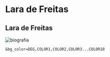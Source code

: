 # Lara de Freitas
## Lara de Freitas
![biografia](https://encrypted-tbn0.gstatic.com/images?q=tbn:ANd9GcQ1Pfwg99vmz_4QBn7qSM43o3UXev0ryIO8_ppsuQmdhBwVnSqxTi2n3rckIdihfIOpi5s&usqp=CAU)

    &bg_color=DEG,COLOR1,COLOR2,COLOR3...COLOR10


<!--
**Lara-DF/Lara-DF** is a ✨ _special_ ✨ repository because its `README.md` (this file) appears on your GitHub profile.

Here are some ideas to get you started:

- 🔭 I’m currently working on ...
- 🌱 I’m currently learning ...
- 👯 I’m looking to collaborate on ...
- 🤔 I’m looking for help with ...
- 💬 Ask me about ...
- 📫 How to reach me: ...
- 😄 Pronouns: ...
- ⚡ Fun fact: ...
-->
